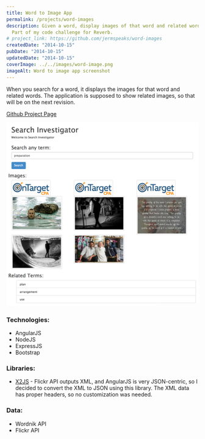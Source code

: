 ```yaml
---
title: Word to Image App
permalink: /projects/word-images
description: Given a word, display images of that word and related words.
  Part of my code challenge for Reverb.
# project_link: https://github.com/jermspeaks/word-images
createdDate: "2014-10-15"
pubDate: "2014-10-15"
updatedDate: "2014-10-15"
coverImage: ../../images/word-image.png
imageAlt: Word to image app screenshot
---
```


When you search for a word, it displays the images for that word and related words. The application is supposed to show related images, so that will be on the next revision.

[Github Project Page](https://github.com/jermspeaks/word-images)

![Word to image app screenshot](../../images/word-image.png)

### Technologies:

- AngularJS
- NodeJS
- ExpressJS
- Bootstrap

### Libraries:

- [X2JS](https://code.google.com/p/x2js/) - Flickr API outputs XML, and AngularJS is very JSON-centric, so I decided to convert the XML to JSON using this library. The XML data has proper headers, so no customization was needed.

### Data:

- Wordnik API
- Flickr API
